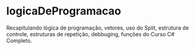 # logicaDeProgramacao
Recapitulando lógica de programação, vetores, uso do Split, estrutura de controle, estruturas de repetição, debbuging, funções do Curso C# Completo.
